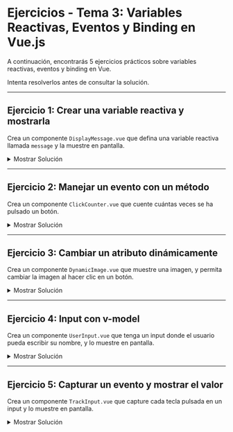 # **Ejercicios - Tema 3: Variables Reactivas, Eventos y Binding en Vue.js**

A continuación, encontrarás 5 ejercicios prácticos sobre variables reactivas, eventos y binding en Vue.

Intenta resolverlos antes de consultar la solución.

---

## **Ejercicio 1: Crear una variable reactiva y mostrarla**

Crea un componente `DisplayMessage.vue` que defina una variable reactiva llamada `message` y la muestre en pantalla.

<details><summary>Mostrar Solución</summary>

`DisplayMessage.vue`

```vue
<script setup>
import { ref } from "vue";

const message = ref("¡Bienvenido al mundo Vue!");
</script>

<template>
  <p>{{ message }}</p>
</template>

<style scoped>
p {
  font-size: 18px;
  color: darkslateblue;
}
</style>
```

</details>

---

## **Ejercicio 2: Manejar un evento con un método**

Crea un componente `ClickCounter.vue` que cuente cuántas veces se ha pulsado un botón.

<details><summary>Mostrar Solución</summary>

`ClickCounter.vue`

```vue
<script setup>
import { ref } from "vue";

const count = ref(0);

function increment() {
  count.value++;
}
</script>

<template>
  <div>
    <button @click="increment">Haz clic</button>
    <p>Has hecho clic {{ count }} veces.</p>
  </div>
</template>

<style scoped>
button {
  background-color: #42b983;
  color: white;
  border: none;
  padding: 8px 16px;
}
</style>
```

</details>

---

## **Ejercicio 3: Cambiar un atributo dinámicamente**

Crea un componente `DynamicImage.vue` que muestre una imagen, y permita cambiar la imagen al hacer clic en un botón.

<details><summary>Mostrar Solución</summary>

`DynamicImage.vue`

```vue
<script setup>
import { ref } from "vue";

const imageUrl = ref("https://via.placeholder.com/150");

function changeImage() {
  imageUrl.value = "https://via.placeholder.com/200";
}
</script>

<template>
  <div>
    <img :src="imageUrl" alt="Imagen dinámica" />
    <button @click="changeImage">Cambiar imagen</button>
  </div>
</template>

<style scoped>
img {
  display: block;
  margin-bottom: 10px;
}
</style>
```

</details>

---

## **Ejercicio 4: Input con v-model**

Crea un componente `UserInput.vue` que tenga un input donde el usuario pueda escribir su nombre, y lo muestre en pantalla.

<details><summary>Mostrar Solución</summary>

`UserInput.vue`

```vue
<script setup>
import { ref } from "vue";

const name = ref("");
</script>

<template>
  <div>
    <label>Nombre:</label>
    <input v-model="name" />
    <p>Hola, {{ name }}!</p>
  </div>
</template>

<style scoped>
label {
  display: block;
  margin-bottom: 5px;
}
input {
  padding: 8px;
}
</style>
```

</details>

---

## **Ejercicio 5: Capturar un evento y mostrar el valor**

Crea un componente `TrackInput.vue` que capture cada tecla pulsada en un input y lo muestre en pantalla.

<details><summary>Mostrar Solución</summary>

`TrackInput.vue`

```vue
<script setup>
import { ref } from "vue";

const lastKey = ref("");

function captureKey(event) {
  lastKey.value = event.key;
}
</script>

<template>
  <div>
    <input @keydown="captureKey" />
    <p>Última tecla pulsada: {{ lastKey }}</p>
  </div>
</template>

<style scoped>
input {
  padding: 8px;
}
</style>
```

</details>
